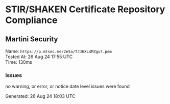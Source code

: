 # STIR/SHAKEN Certificate Repository Compliance

## Martini Security

Name: `https://p.mtsec.me/2e5a/TJJ6XL4MZgu7.pem`\
Tested At: 26 Aug 24 17:55 UTC\
Time: 130ms

### Issues

no warning, or error, or notice date level issues were found

Generated: 26 Aug 24 18:03 UTC